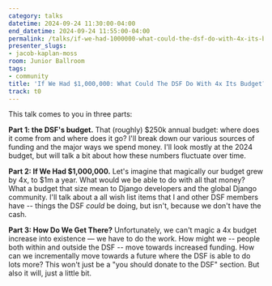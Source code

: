 ```yaml
---
category: talks
datetime: 2024-09-24 11:30:00-04:00
end_datetime: 2024-09-24 11:55:00-04:00
permalink: /talks/if-we-had-1000000-what-could-the-dsf-do-with-4x-its-budget/
presenter_slugs:
- jacob-kaplan-moss
room: Junior Ballroom
tags:
- community
title: 'If We Had $1,000,000: What Could The DSF Do With 4x Its Budget?'
track: t0
---
```


This talk comes to you in three parts:

**Part 1: the DSF's budget.** That (roughly) $250k annual budget: where does it come from and where does it go? I'll break down our various sources of funding and the major ways we spend money. I'll look mostly at the 2024 budget, but will talk a bit about how these numbers fluctuate over time.

**Part 2: If We Had $1,000,000.** Let's imagine that magically our budget grew by 4x, to $1m a year. What would we be able to do with all that money? What a budget that size mean to Django developers and the global Django community. I'll talk about a all wish list items that I and other DSF members have -- things the DSF _could_ be doing, but isn't, because we don't have the cash.

**Part 3: How Do We Get There?** Unfortunately, we can't magic a 4x budget increase into existence — we have to do the work. How might we -- people both within and outside the DSF -- move towards increased funding. How can we incrementally move towards a future where the DSF is able to do lots more? This won't just be a "you should donate to the DSF" section. But also it will, just a little bit.